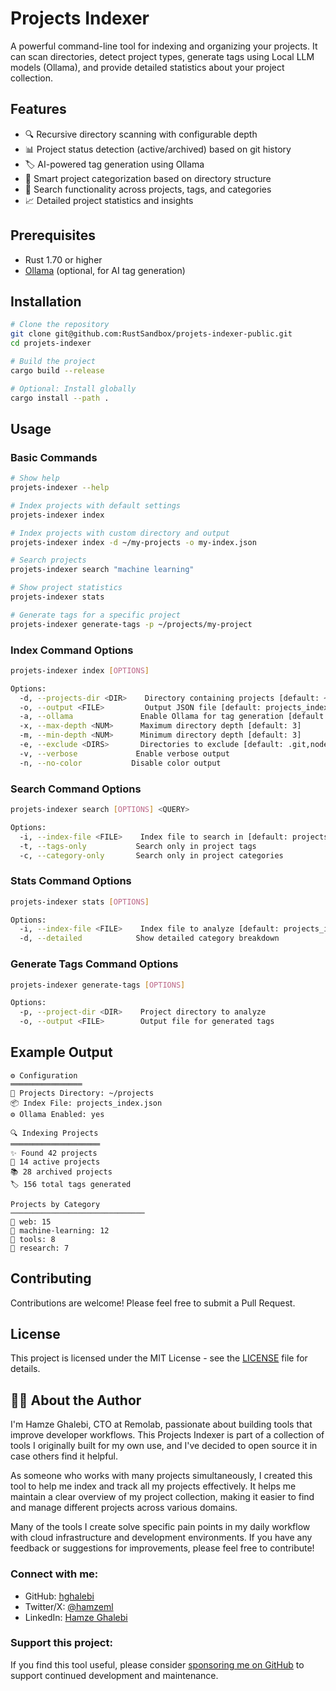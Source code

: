 # Projects Indexer

A powerful command-line tool for indexing and organizing your projects. It can scan directories, detect project types, generate tags using Local LLM models (Ollama), and provide detailed statistics about your project collection.

## Features

- 🔍 Recursive directory scanning with configurable depth
- 📊 Project status detection (active/archived) based on git history
- 🏷️ AI-powered tag generation using Ollama
- 📁 Smart project categorization based on directory structure
- 🔎 Search functionality across projects, tags, and categories
- 📈 Detailed project statistics and insights

## Prerequisites

- Rust 1.70 or higher
- [Ollama](https://ollama.ai/) (optional, for AI tag generation)

## Installation

```bash
# Clone the repository
git clone git@github.com:RustSandbox/projets-indexer-public.git
cd projets-indexer

# Build the project
cargo build --release

# Optional: Install globally
cargo install --path .
```

## Usage

### Basic Commands

```bash
# Show help
projets-indexer --help

# Index projects with default settings
projets-indexer index

# Index projects with custom directory and output
projets-indexer index -d ~/my-projects -o my-index.json

# Search projects
projets-indexer search "machine learning"

# Show project statistics
projets-indexer stats

# Generate tags for a specific project
projets-indexer generate-tags -p ~/projects/my-project
```

### Index Command Options

```bash
projets-indexer index [OPTIONS]

Options:
  -d, --projects-dir <DIR>    Directory containing projects [default: ~/projects]
  -o, --output <FILE>         Output JSON file [default: projects_index.json]
  -a, --ollama               Enable Ollama for tag generation [default: true]
  -x, --max-depth <NUM>      Maximum directory depth [default: 3]
  -m, --min-depth <NUM>      Minimum directory depth [default: 3]
  -e, --exclude <DIRS>       Directories to exclude [default: .git,node_modules,...]
  -v, --verbose             Enable verbose output
  -n, --no-color           Disable color output
```

### Search Command Options

```bash
projets-indexer search [OPTIONS] <QUERY>

Options:
  -i, --index-file <FILE>    Index file to search in [default: projects_index.json]
  -t, --tags-only           Search only in project tags
  -c, --category-only       Search only in project categories
```

### Stats Command Options

```bash
projets-indexer stats [OPTIONS]

Options:
  -i, --index-file <FILE>    Index file to analyze [default: projects_index.json]
  -d, --detailed            Show detailed category breakdown
```

### Generate Tags Command Options

```bash
projets-indexer generate-tags [OPTIONS]

Options:
  -p, --project-dir <DIR>    Project directory to analyze
  -o, --output <FILE>        Output file for generated tags
```

## Example Output

```
⚙️ Configuration
════════════════
📁 Projects Directory: ~/projects
📦 Index File: projects_index.json
⚙️ Ollama Enabled: yes

🔍 Indexing Projects
════════════════════
✨ Found 42 projects
🚀 14 active projects
📚 28 archived projects
🏷️ 156 total tags generated

Projects by Category
──────────────────────────────
📁 web: 15
📁 machine-learning: 12
📁 tools: 8
📁 research: 7
```

## Contributing

Contributions are welcome! Please feel free to submit a Pull Request.

## License

This project is licensed under the MIT License - see the [LICENSE](LICENSE) file for details.

## 👨‍💻 About the Author

I'm Hamze Ghalebi, CTO at Remolab, passionate about building tools that improve developer workflows. This Projects Indexer is part of a collection of tools I originally built for my own use, and I've decided to open source it in case others find it helpful.

As someone who works with many projects simultaneously, I created this tool to help me index and track all my projects effectively. It helps me maintain a clear overview of my project collection, making it easier to find and manage different projects across various domains.

Many of the tools I create solve specific pain points in my daily workflow with cloud infrastructure and development environments. If you have any feedback or suggestions for improvements, please feel free to contribute!

### Connect with me:

* GitHub: [hghalebi](https://github.com/hghalebi)
* Twitter/X: [@hamzeml](https://twitter.com/hamzeml)
* LinkedIn: [Hamze Ghalebi](https://linkedin.com/in/hamzeghalebi)

### Support this project:

If you find this tool useful, please consider [sponsoring me on GitHub](https://github.com/sponsors/hghalebi) to support continued development and maintenance. 